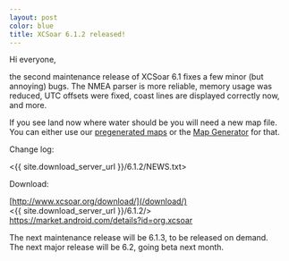 ```yaml
---
layout: post
color: blue
title: XCSoar 6.1.2 released!
---
```

Hi everyone,

the second maintenance release of XCSoar 6.1 fixes a few minor (but
annoying) bugs.  The NMEA parser is more reliable, memory usage was
reduced, UTC offsets were fixed, coast lines are displayed correctly
now, and more.

If you see land now where water should be you will need a new map file.
You can either use our [pregenerated maps](/download/data.html) or the
[Map Generator](http://mapgen.xcsoar.org) for that.

Change log:

 <{{ site.download_server_url }}/6.1.2/NEWS.txt>

Download:

 [http://www.xcsoar.org/download/](/download/)  
 <{{ site.download_server_url }}/6.1.2/>  
 <https://market.android.com/details?id=org.xcsoar>

The next maintenance release will be 6.1.3, to be released on demand.  
The next major release will be 6.2, going beta next month.

